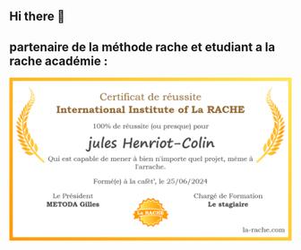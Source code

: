 ## Hi there 👋

<!--
**code404nul/archIBARBU** is a ✨ _special_ ✨ repository because its `README.md` (this file) appears on your GitHub profile.

Here are some ideas to get you started:

- 🔭 I’m currently working on [confidential]
- 🌱 I’m currently learning python, java, c++
- 👯 I’m looking to collaborate on blender ? 
- 📫 How to reach me: @archibarbu on discord 
- 😄 Pronouns: he/him
- ⚡ Fun fact: my soul is corrupted
-->

## partenaire de la méthode rache et etudiant a la rache académie : 

![.](Certif.png "Certif_a_LARACHE_jules Henriot-Colin")
